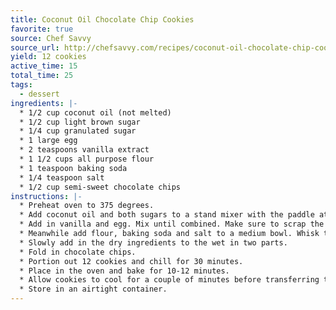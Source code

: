 ```yaml
---
title: Coconut Oil Chocolate Chip Cookies
favorite: true
source: Chef Savvy
source_url: http://chefsavvy.com/recipes/coconut-oil-chocolate-chip-cookies/
yield: 12 cookies
active_time: 15
total_time: 25
tags: 
  - dessert
ingredients: |-
  * 1/2 cup coconut oil (not melted) 
  * 1/2 cup light brown sugar 
  * 1/4 cup granulated sugar 
  * 1 large egg 
  * 2 teaspoons vanilla extract 
  * 1 1/2 cups all purpose flour 
  * 1 teaspoon baking soda 
  * 1/4 teaspoon salt 
  * 1/2 cup semi-sweet chocolate chips 
instructions: |-
  * Preheat oven to 375 degrees. 
  * Add coconut oil and both sugars to a stand mixer with the paddle attachment. 
  * Add in vanilla and egg. Mix until combined. Make sure to scrap the sides of the bowl throughout. 
  * Meanwhile add flour, baking soda and salt to a medium bowl. Whisk to combine. 
  * Slowly add in the dry ingredients to the wet in two parts. 
  * Fold in chocolate chips. 
  * Portion out 12 cookies and chill for 30 minutes. 
  * Place in the oven and bake for 10-12 minutes. 
  * Allow cookies to cool for a couple of minutes before transferring them to a wire rack to cool completely. 
  * Store in an airtight container. 
---
```

